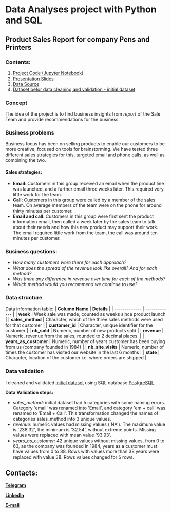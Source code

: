 # Data Analyses project with Python and SQL
## Product Sales Report for company **Pens and Printers**

### Contents:
1. [Project Code (Jupyter Notebook)](https://github.com/Overmarss/Product-Sales-Report/blob/main/product_sales.ipynb)
2. [Presentation Slides](https://github.com/Overmarss/Product-Sales-Report/blob/main/Report.pdf)
3. [Data Source](https://github.com/Overmarss/Product-Sales-Report/blob/main/product_sales.csv)
4. [Dataset befor data cleaning and validation - initial dataset](https://github.com/Overmarss/Product-Sales-Report/blob/main/product_sales_old.csv)

### Concept
The idea of the project is to find business insights from *report* of the Sale Team and provide recommendations for the business.

### Business problems
Business focus has been on selling products to enable our customers to be more creative, focused on tools for brainstorming. We have tested three different sales strategies for this, targeted email and phone calls, as well as combining the two.
#### Sales strategies:
- **Email**: Customers in this group received an email when the product line was launched, and a further email three weeks later. This required very little work for the team.
- **Call**: Customers in this group were called by a member of the sales team. On average members of the team were on the phone for around thirty minutes per customer. 
- **Email and call**: Customers in this group were first sent the product information email, then called a week later by the sales team to talk about their needs and how this new product may support their work. The email required little work from the team, the call was around ten minutes per customer.
### Business questions:
+ *How many customers were there for each approach?*
+ *What does the spread of the revenue look like overall? And for each method?*
+ *Was there any difference in revenue over time for each of the methods?*
+ *Which method would you recommend we continue to use?*
### Data structure
Data information table:
| **Column Name**  | **Details** |
| ------------- | ------------- |
| **week**  | Week sale was made, counted as weeks since product launch  |
| **sales_method**  | Character, which of the three sales methods were used for that customer  |
| **customer_id**  | Character, unique identifier for the customer  |
| **nb_sold** | Numeric, number of new products sold  |
| **revenue** | Numeric, revenue from the sales, rounded to 2 decimal places. |
| **years_as_customer** | Numeric, number of years customer has been buying from us (company founded in 1984) |
| **nb_site_visits**  | Numeric, number of times the customer has visited our website in the last 6 months  |
| **state** | Character, location of the customer i.e. where orders are shipped |
### Data validation
I cleaned and validated [initial dataset](https://github.com/Overmarss/Product-Sales-Report/blob/main/product_sales_old.csv) using SQL database [PostgreSQL](https://www.postgresql.org/).

**Data Validation steps:**
- *sales_method*: initial dataset had 5 categories with some naming errors. Category 'email' was renamed into 'Email', and category 'em + call' was renamed to 'Email + Call'. This transformation changed the names of categories sales_method into 3 unique values.
- *revenue*: numeric values had missing values ('NA'). The maximum value is '238.32', the minimum is '32.54', without extreme points. Missing values were replaced with mean value '93.93'.
- *years_as_customer*: 42 unique values without missing values, from 0 to 63, as the company was founded in 1984, years as a customer must have values from 0 to 38. Rows with values more than 38 years were replaced with value 38. Rows values changed for 5 rows.

## Contacts:
**[Telegram](https://t.me/ovrmars)**

**[LinkedIn](https://www.linkedin.com/in/andriikyrii/)**

**[E-mail](kiriyandrey@gmail.com)**
